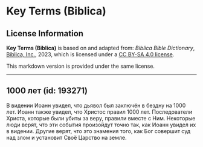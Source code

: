 # Key Terms (Biblica)

## License Information

**Key Terms (Biblica)** is based on and adapted from: _Biblica Bible Dictionary_, [Biblica, Inc.](https://www.biblica.com/), 2023, which is licensed under a [CC BY-SA 4.0 license](https://creativecommons.org/licenses/by-sa/4.0/legalcode.en).

This markdown version is provided under the same license.



--------------------------------

## 1000 лет (id: 193271)

В видении Иоанн увидел, что дьявол был заключён в бездну на 1000 лет. Иоанн также увидел, что Христос правил 1000 лет. Последователи Христа, которые были убиты за веру, правили вместе с Ним. Некоторые люди верят, что эти события произойдут точно так, как Иоанн увидел их в видении. Другие верят, что это знамения того, как Бог совершит суд над злом и установит Своё Царство на земле.


